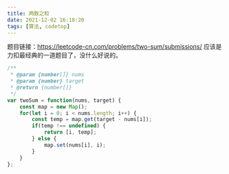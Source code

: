 ```yaml
---
title: 两数之和
date: 2021-12-02 16:18:20
tags: [算法, codetop]
---
```

题目链接：https://leetcode-cn.com/problems/two-sum/submissions/
应该是力扣最经典的一道题目了，没什么好说的。
```js
/**
 * @param {number[]} nums
 * @param {number} target
 * @return {number[]}
 */
var twoSum = function(nums, target) {
    const map = new Map();
    for(let i = 0; i < nums.length; i++) {
        const temp = map.get(target - nums[i]);
        if(temp !== undefined) {
            return [i, temp];
        } else {
            map.set(nums[i], i);
        }
    }
};
```